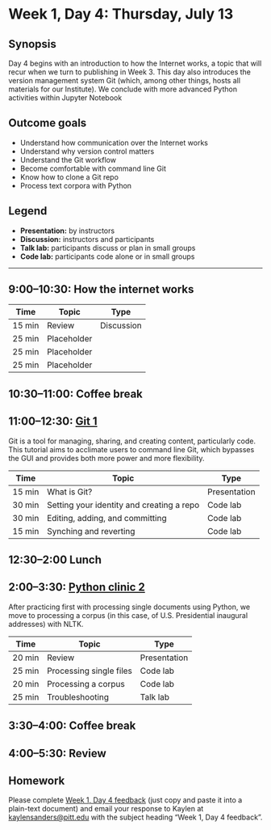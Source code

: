 # Week 1, Day 4: Thursday, July 13

## Synopsis

Day 4 begins with an introduction to how the Internet works, a topic that will recur when we turn to publishing in Week 3. This day also introduces the version management system Git (which, among other things, hosts all materials for our Institute). We conclude with more advanced Python activities within Jupyter Notebook

## Outcome goals
* Understand how communication over the Internet works
* Understand why version control matters
* Understand the Git workflow
* Become comfortable with command line Git
* Know how to clone a Git repo
* Process text corpora with Python

## Legend

* **Presentation:** by instructors
* **Discussion:** instructors and participants
* **Talk lab:** participants discuss or plan in small groups
* **Code lab:** participants code alone or in small groups

______

## 9:00–10:30: How the internet works


Time | Topic | Type
---- | ---- | ----
15 min | Review | Discussion
25 min | Placeholder | 
25 min | Placeholder | 
25 min | Placeholder | 

## 10:30–11:00: Coffee break

## 11:00–12:30: [Git 1](git_tutorial.md)

Git is a tool for managing, sharing, and creating content, particularly code. This tutorial aims to acclimate users to command line Git, which bypasses the GUI and provides both more power and more flexibility.

Time | Topic | Type
---- | ---- | ----
15 min | What is Git? | Presentation
30 min | Setting your identity and creating a repo | Code lab
30 min | Editing, adding, and committing | Code lab
15 min | Synching and reverting | Code lab

## 12:30–2:00 Lunch

## 2:00–3:30: [Python clinic 2](Python_Clinic_Day_1.html)

After practicing first with processing single documents using Python, we move to processing a corpus (in this case, of U.S. Presidential inaugural addresses) with NLTK.

Time | Topic | Type
---- | ---- | ----
20 min | Review | Presentation
25 min | Processing single files | Code lab
20 min | Processing a corpus | Code lab
25 min | Troubleshooting | Talk lab

## 3:30–4:00: Coffee break

## 4:00–5:30: Review

## Homework

Please complete [Week 1, Day 4 feedback](week_1_day_4_feedback.md) (just copy and paste it into a plain-text document) and email your response to Kaylen at [kaylensanders@pitt.edu](mailto:kaylensanders@pitt.edu) with the subject heading “Week 1, Day 4 feedback”.

<!--## Readings (optional)

The following readings are mentioned in the individual activities for this day.-->
